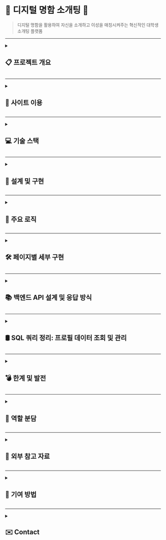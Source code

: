 # 💌 디지털 명함 소개팅 💌

> 디지털 명함을 활용하여 자신을 소개하고 이성을 매칭시켜주는 혁신적인 대학생 소개팅 플랫폼

---

<details>
<summary><h2>📋 프로젝트 개요</h2></summary>

### 프로젝트 목적
- 디지털 명함을 활용하여 MZ 대학생의 라이프스타일에 맞는 효율적이고 편리한 소개팅 플랫폼 제공
- 관심사 공유를 통해 선택의 폭을 좁히고 대상 선택의 어려움을 해소
- 오프라인 명함 소개팅의 시간적, 공간적 제약을 극복하여 접근성 확장
- 대면 만남의 부담감을 줄이고 디지털 기반의 안전하고 편안한 소통 환경을 제공

### 타겟층
- 대학생 누구나

### 주요 기능
- **디지털 명함 생성**: 사용자 프로필과 관심사를 기반으로 한 맞춤형 디지털 명함 생성
- **명함 매칭**: 랜덤으로 2장의 명함 추천 또는 개인화된 알고리즘을 통해 최상의 명함 1장 제공
- **AI 챗봇 시뮬레이션**: 소통이 어려운 사용자를 위해 자연스러운 대화 연습 환경을 제공하는 AI 기반 챗봇 지원
</details>

---

<details>
	
<summary><h2>🔫 사이트 이용</h2></summary>	

[배포 링크](https://morning-sands-38586-8c5d0863d417.herokuapp.com/)

[테스트 영상](https://youtu.be/rtmiQ2zEn14)

</details>

---

<details>
<summary><h2>💻 기술 스택</h2></summary>

<div align="left">
	<img src="https://img.shields.io/badge/JavaScript-F7DF1E?style=flat&logo=JavaScript&logoColor=white" />
	<img src="https://img.shields.io/badge/CSS3-1572B6?style=flat&logo=CSS3&logoColor=white" />
   	<img src="https://img.shields.io/badge/HTML5-E34F26?style=flat&logo=HTML5&logoColor=white" />
   	<img src="https://img.shields.io/badge/Figma-F24E1E?style=flat&logo=Figma&logoColor=white" />
	<img src="https://img.shields.io/badge/Flask-000000?style=flat&logo=Flask&logoColor=white" />
	<img src="https://img.shields.io/badge/SQLite-003B57?style=flat&logo=SQLite&logoColor=white" />
   	<img src="https://img.shields.io/badge/Python-3776AB?style=flat&logo=Python&logoColor=white" />
	<img src="https://img.shields.io/badge/PyCharm-000000?style=flat&logo=PyCharm&logoColor=white" />
	<img src="https://img.shields.io/badge/Heroku-430098?style=flat&logo=Heroku&logoColor=white" />
</div>

### 프론트엔드 
- **VanillaJS**: 클라이언트 측 동작을 제어하며, REST API 요청 및 DOM 조작 구현
- **CSS Modules**: 사용자 인터페이스(UI)의 스타일링 및 반응형 디자인 적용
- **HTML**: 애플리케이션의 구조와 콘텐츠 작성
- **Figma**: 클라우드 기반 협업 디자인 도구로, 와이어프레임, UI/UX 디자인, 프로토타이핑을 효율적으로 지원

### 백엔드
- **Flask**: 경량 Python 웹 프레임워크로 서버 구축, API 설계, 라우팅을 간편하게 관리
- **SQLite**: 경량화된 관계형 데이터베이스로 빠르고 독립적인 데이터 저장소 제공
- **Python**: 설명추가!

### 기타
- **PyCharm**: 프로젝트별 독립적인 가상환경(Virtual Environment) 관리를 지원하는 Python 전용 IDE
- **Heroku**: 클라우드 플랫폼으로 간편한 서버 배포와 확장성 제공

</details>

---

<details>
<summary><h2>📝 설계 및 구현</h2></summary>
	
### 시스템 구조
- **클라이언트-서버 구조**: VanillaJS 기반 클라이언트와 Flask 백엔드 간 REST API 통신
- **데이터베이스 설계**: SQLite를 이용하여 사용자 정보와 매칭 데이터를 효율적으로 관리

### 웹 아키텍처
![KakaoTalk_Photo_2024-12-11-23-50-52](https://github.com/user-attachments/assets/2ae84af3-1b82-4c5c-8d2f-8a92690dbc36)


### 데이터 흐름
- **사용자 프로필 등록**
  	1. 사용자가 클라이언트에서 데이터를 입력함
  	2. API를 통해 서버가 데이터를 수신함
  	3. 서버가 받은 데이터를 DB에 저장함

- **추천 프로세스**
  	1. 사용자가 이상형 설문조사를 통해 정보를 입력함
  	2. 입력된 정보가 브라우저 세션에 저장됨
  	3. 사용자가 추천 서비스를 요청하면 세션 데이터를 기반으로 이상형과 가장 유사한 명함을 DB에서 조회
  	4. 서버가 조회된 명함 데이터를 브라우저로 전송함
  	5. 사용자가 명함을 확정하면, 해당 데이터는 DB에서 삭제됨

- **랜덤 프로세스**
  	1. 서버가 DB에서 랜덤으로 2개의 명함 데이터를 조회함
  	2. 조회된 데이터를 브라우저로 전송함
  	3. 사용자가 명함을 확정하면, 해당 명함 데이터는 DB에서 삭제됨
</details>

---

<details>
<summary><h2>🧩 주요 로직</h2></summary>

### 매칭 알고리즘
사용자 관심사와 선호 데이터를 기반으로 최적의 매칭을 수행합니다.
```python
@bp.route('/card', methods=['GET'])
def getRandomProfile():
    # 세션 변수 설정
    userId = session.get('id')
    ageFilter = session.get('age', [])
    majorList = session.get('major', [])
    mbti = session.get('mbti', [])
    hobbyList = session.get('hobbies', [])
    isMobile = session.get('isMobile', [])

    # 유저 프로필 가져오기
    userProfile = Profile.query.filter_by(id=userId).first()

    if not userProfile:
        return jsonify({'error': 'User profile not found'}), 404

    userGender = userProfile.gender

    # 기본 쿼리 설정: 본인 제외
    query = Profile.query.filter(Profile.id != userId)

    # 성별 필터
    if userGender == '남성':
        query = query.filter(Profile.gender == '여성')
    else:
        query = query.filter(Profile.gender == '남성')

    # 나이 조건 처리
    for ageCondition in ageFilter:
        if ageCondition == 'older':
            query = query.filter(Profile.age > userProfile.age)
        elif ageCondition == 'same':
            query = query.filter(Profile.age == userProfile.age)
        elif ageCondition == 'younger':
            query = query.filter(Profile.age < userProfile.age)

    # 전공, MBTI, 취미 조건 처리
    if majorList:
        query = query.filter(Profile.major.in_(majorList))
    if mbti:
        query = query.filter(Profile.mbti == mbti)
    if hobbyList:
        query = query.filter(Profile.hobby.in_(hobbyList))

    # 조건에 맞는 데이터 중 랜덤 1개 가져오기
    recommendProfile = query.order_by(db.func.random()).first()
    if recommendProfile:
        # 로그 확인
        '''print('recommendProfile: ', recommendProfile.name)
        print('age: ', ageFilter, ' than ', userProfile.age, ': ', recommendProfile.age)
        print('major: ', majorList, ': ', recommendProfile.major)
        print('mbti: ', mbti, ': ', recommendProfile.mbti)
        print('hobby: ', hobbyList, ': ', recommendProfile.hobby)'''

        # 결과 반환
        result = {
            'id': recommendProfile.id,
            'name': recommendProfile.name,

            'gender': recommendProfile.gender,
            'studentID_age': f"{recommendProfile.classNumber}({recommendProfile.age})",
            'major': recommendProfile.major,
            'mbti': recommendProfile.mbti,
            'hobby': recommendProfile.hobby,
            'contact': recommendProfile.contact,
            'image': '../static/assets/' + str(
                1 if recommendProfile.image == 'cuteDog' else
                2 if recommendProfile.image == 'dengE' else
                3 if recommendProfile.image == 'husky' else
                4 if recommendProfile.image == 'cat' else
                5 if recommendProfile.image == 'hamster' else
                6 if recommendProfile.image == 'rabbit' else
                7 if recommendProfile.image == 'fox' else
                8 if recommendProfile.image == 'panda' else
                9 if recommendProfile.image == 'wolf' else
                10 if recommendProfile.image == 'lion' else
                11 if recommendProfile.image == 'tiger' else
                12 if recommendProfile.image == 'bear' else
                13 if recommendProfile.image == 'dragon' else
                14 if recommendProfile.image == 'horse' else
                15 if recommendProfile.image == 'Monkey' else
                16 if recommendProfile.image == 'turtle' else 0) + '.' + recommendProfile.image + '.png',
            'color': '../static/assets/card_' + recommendProfile.color + ('-mobile' if isMobile else '') + '.svg'
        }
        return jsonify(result)

    # 조건에 맞는 데이터가 없는 경우, 이상형 데이터 생성
    idealAge = userProfile.age
    if 'older' in ageFilter:
        idealAge += 1
    elif 'younger' in ageFilter:
        idealAge -= 1

    idealProfile = {
        'age': idealAge,
        'major': majorList[0] if majorList else 'DefaultMajor',
        'mbti': mbti if mbti else 'DefaultMBTI',
        'hobby': hobbyList[0] if hobbyList else 'DefaultHobby'
    }

    # 이상형 데이터 벡터화 준비
    if userGender == '남성':
        allProfiles = Profile.query.filter(Profile.gender == '여성').all()
    else:
        allProfiles = Profile.query.filter(Profile.gender == '남성').all()
    if not allProfiles:
        return jsonify({'error': 'No profiles available in database'}), 500

    def profileToVector(profile):
        # 벡터화 함수
        age = int(profile.age)
        categoricalData = [[profile.major, profile.mbti, profile.hobby]]
        return np.concatenate(([age], encoder.transform(categoricalData).flatten()))

    encoder = OneHotEncoder(sparse_output=False, handle_unknown='ignore')
    categoricalData = [[p.major, p.mbti, p.hobby] for p in allProfiles]
    encoder.fit(categoricalData)

    # 벡터화
    idealVector = np.concatenate((
        [idealProfile['age']],
        encoder.transform([[idealProfile['major'], idealProfile['mbti'], idealProfile['hobby']]]).flatten()
    ))
    allVectors = np.array([profileToVector(profile) for profile in allProfiles])

    # 코사인 유사도 계산
    similarities = cosine_similarity([idealVector], allVectors).flatten()
    mostSimilarIndex = np.argmax(similarities)
    mostSimilarProfile = allProfiles[mostSimilarIndex]

    result = {
        'id': mostSimilarProfile.id,
        'name': mostSimilarProfile.name,
        'gender': mostSimilarProfile.gender,
        'studentID_age': str(mostSimilarProfile.classNumber) + '(' + str(mostSimilarProfile.age) + ')',
        'major': mostSimilarProfile.major,
        'mbti': mostSimilarProfile.mbti,
        'hobby': mostSimilarProfile.hobby,
        'contact': mostSimilarProfile.contact,
        'image': '../static/assets/' + str(
            1 if mostSimilarProfile.image == 'cuteDog' else
            2 if mostSimilarProfile.image == 'dengE' else
            3 if mostSimilarProfile.image == 'husky' else
            4 if mostSimilarProfile.image == 'cat' else
            5 if mostSimilarProfile.image == 'hamster' else
            6 if mostSimilarProfile.image == 'rabbit' else
            7 if mostSimilarProfile.image == 'fox' else
            8 if mostSimilarProfile.image == 'panda' else
            9 if mostSimilarProfile.image == 'wolf' else
            10 if mostSimilarProfile.image == 'lion' else
            11 if mostSimilarProfile.image == 'tiger' else
            12 if mostSimilarProfile.image == 'bear' else
            13 if mostSimilarProfile.image == 'dragon' else
            14 if mostSimilarProfile.image == 'horse' else
            15 if mostSimilarProfile.image == 'Monkey' else
            16 if mostSimilarProfile.image == 'turtle' else 0) + '.' + mostSimilarProfile.image + '.png',
        'color': '../static/assets/card_' + mostSimilarProfile.color + ('-mobile' if isMobile else '') + '.svg'
    }
    # print('age: ', userProfile.age, ageFilter, 'than', mostSimilarProfile.age)
    # print('major: ', majorList, ': ' ,result['major'])
    # print('mbti: ', mbti, ': ', result['mbti'])
    # print('hobby: ', hobbyList, ': ', result['hobby'])
    return jsonify(result)

```
### 1. 세션 정보 가져오기
- 세션에서 사용자 정보를 가져옴
  - `userId`: 사용자 ID
  - `ageFilter`: 나이 필터 조건
  - `majorList`: 선호 전공 목록
  - `mbti`: 선호 MBTI
  - `hobbyList`: 선호 취미 목록
  - `isMobile`: 모바일 여부
- `userId`를 기반으로 현재 사용자의 프로필을 데이터베이스에서 조회

### 2. 사용자 프로필 확인
- 사용자 프로필이 없으면 404 에러 `User profile not found`를 반환
- 사용자의 성별을 확인해 상대 성별로 필터링

### 3. 기본 쿼리 구성
- 사용자 본인을 제외하는 필터 `Profile.id != userId` 설정
- 조건별 필터링
  - **성별**: 사용자의 상대 성별로 필터링
  - **나이 조건**
    - `older`: 사용자보다 나이가 많은 프로필
    - `same`: 사용자와 같은 나이의 프로필
    - `younger`: 사용자보다 나이가 어린 프로필
  - **전공, MBTI, 취미**: 각각 사용자가 선호하는 값으로 필터링

### 4. 추천 프로필 가져오기
- 필터 조건에 맞는 데이터 중 랜덤으로 1개를 조회
- 조회된 프로필이 있으면 다음 데이터를 반환
  - ID, 이름, 성별, 학번/나이, 전공, MBTI, 취미, 연락처, 이미지, 카드 색상

### 5. 이상형 데이터 생성 (대체 프로필)
- 조건에 맞는 데이터가 없으면 이상형 데이터를 생성
  - 나이: 사용자 나이 +1 `older` 또는 -1 `younger`
  - 전공, MBTI, 취미: 세션 데이터에서 첫 번째 값 사용 또는 기본값 설정

### 6. 벡터화 및 유사도 계산
- 이상형 데이터를 포함한 모든 프로필 데이터를 벡터화
  - `age`, `major`, `mbti`, `hobby`를 사용
  - OneHotEncoder를 통해 카테고리 데이터를 벡터로 변환
- 코사인 유사도를 계산하여 이상형 데이터와 가장 유사한 프로필을 선택

### 7. 최종 결과 반환
- 가장 유사한 프로필 데이터를 JSON 형식으로 반환
  - ID, 이름, 성별, 학번/나이, 전공, MBTI, 취미, 연락처, 이미지 경로, 카드 색상
</details>

---

<details>
<summary><h2>🛠️ 페이지별 세부 구현</h2></summary>	
	
서비스 제공 페이지는 사용자 편과 관리자 편으로 나눠, 각각 사용자 경험 향상과 서비스 안정적 운영에 목표를 두어 설계


### 사용자 편

#### 1. 홈 페이지 (`Onboarding Page`)
<img width="1710" alt="KakaoTalk_Photo_2024-12-11-23-41-45 002" src="https://github.com/user-attachments/assets/93f1f7ac-0d49-4f24-811e-f16f117ae570" />

**기능**: 플랫폼 소개, 사용자 환영 메시지, 간단한 사이트 이용 가이드 제공

**세부 구현 설명**:
- **페이지 레이아웃**: 7개의 섹션으로 구성된 하향식 레이아웃 제공
- **미니 콘텐츠 제공**: 사용자가 리프레쉬할 수 있도록 포춘카드 미니 콘텐츠 추가
- **스타일**: 직접 디자인한 이미지를 활용하여 산뜻하고 직관적인 UI 구성





#### 2. 로그인 페이지 (`Login Page`)
<img width="1710" alt="KakaoTalk_Photo_2024-12-11-23-41-48 004" src="https://github.com/user-attachments/assets/1b7d5ff6-6ab4-4b70-a34a-6a8d7ab754bb" />

**기능**:
- Univcert API를 활용한 간편한 로그인 및 학교 인증 서비스 제공

**세부 구현 설명**:
- **유효성 검사**: 대학교 이름, 학교 이메일, 인증 코드를 통한 간단한 로그인 구현
- **보안 강화**: Key값 보호를 위해 백엔드에서 API Key를 활용하여 안전한 인증 절차 구현
- **세션 관리**: 인증된 사용자에게 30분 동안 세션 부여, 만료 시 자동 로그아웃 후 로그인 페이지로 리다이렉션
- **악용 방지**: 무분별한 사이트 이용을 방지하기 위해 한번 인증 후 세션이 만료된 유저는 더이상 사이트를 이용할 수 없게 설계
- **링크 악용방지**: URL을 이용한 강제 사이트 이동을 막기 위해 checkAuth 함수로 세션이 부과되지 않은 이용자들은 로그인 페이지로 리다이렉션

#### 3. 명함 작성 페이지 (`Writing Page`)
<img width="1710" alt="KakaoTalk_Photo_2024-12-11-23-41-48 005" src="https://github.com/user-attachments/assets/5a36c3ec-b9b9-4ed2-b252-8943912bdab9" />

**기능**:
- 사용자 맞춤형 디지털 명함 작성 및 제출

**세부 구현 설명**:
- **폼 검증**: 예시를 제공하여 올바른 양식을 작성하도록 유도. 올바르지 않은 양식을 제출하였다면 양식검사 알고리즘을 수행하여 어느부분을 수정해야하는지 오류알림 제공
   - 성별
   - 이름
   - 학과
   - 학번(나이)
   - MBTI
   - 취미
   - SNS ID
- **개성 표현**: 기존 오프라인에는 없던 카드 색상 및 동물 이미지 선택 옵션 추가하여 개성표현의 범위를 확장
- **명함 저장**: 백엔드와 통신하여 폼 data를 JSON형식으로 서버로 전송. 서버에서 다시 DB에 저장




#### 4. 이상형 조사 페이지 (`Survey Page`)
<img width="1710" alt="KakaoTalk_Photo_2024-12-11-23-41-48 006" src="https://github.com/user-attachments/assets/1fd6f16a-3c38-4396-93db-047d653a4d8c" />

**기능**:
- 이상형 데이터를 수집하여 추천 매칭 알고리즘에 반영

**세부 구현 설명**:
- **데이터 수집**: 나이, 학과, MBTI, 취미 등을 선택 및 입력 받기
- **다중 선택 지원**: 선호 나이 및 학과는 복수 선택 가능
- **선택지 피드백**: 선택 시 즉각적인 시각적 피드백 제공
- **서버와의 통신**
  - 나이: 연상, 연하, 동갑으로 나뉘며 각 버튼별 데이터 라벨링을 통한 특정 키워드를 string 형태로 전송
  - 학과: 문과, 이과, 공대, 음대, 체대, 미대로 나누어 각각의 분류에 맞게 미리 학과정보를 배열의 형태로 저장하여 전송
  - mbti: 선택한 문자들을 조합하여 string 형식으로 전송
  - 취미: 키워드별로 나누어 배열에 저장하여 전송
 




#### 5. 매칭 서비스 선택 페이지 (`Drawing Page`)
<img width="1710" alt="KakaoTalk_Photo_2024-12-11-23-41-49 007" src="https://github.com/user-attachments/assets/699bad69-3942-4d89-b8ca-279880a89490" />

**기능**:
- 랜덤 또는 추천 명함 매칭 선택

**세부 구현 설명**:
- **UI/UX**: 사용자에게 두 가지 옵션을 직관적으로 제공
- **애니메이션**: 명함 뽑기 시 회전 효과를 추가하여 역동적인 경험 제공





#### 6-1. 랜덤 뽑기 페이지 (`Random Page`)
<img width="1710" alt="KakaoTalk_Photo_2024-12-11-23-41-46 003" src="https://github.com/user-attachments/assets/aff5a2ca-0629-41ea-bff9-d7e863d62b7c" />

**기능**:
- 랜덤 명함 2장을 제공하고 선택할 수 있는 기능

**세부 구현 설명**:
- **명함 데이터 호출**: 서버에서 랜덤으로 데이터를 가져와 교차 표시
- **정보 보호**: 이름과 SNS ID는 사용자가 확정하기 버튼을 누를 때만 노출
- **사용자 흐름 제어**: 오픈버튼을 누르기전까진 카드를 볼 수 없고, 확정하기 버튼을 누르기 전까진 다음페이지로 이동 불가능





#### 6-2. 추천 뽑기 페이지 (`Recommend Page`)
<img width="1710" alt="KakaoTalk_Photo_2024-12-11-23-41-49 008" src="https://github.com/user-attachments/assets/19c907cf-a837-49b0-bed0-b8fb4ef323b3" />

**기능**:
- 사용자 데이터를 기반으로 최적의 명함 1장을 추천

**세부 구현 설명**:
- **매칭 알고리즘**: 작성된 명함과 이상형 조사 데이터를 기반으로 필터링 및 매칭 알고리즘을 실행하여 최적의 명함 추천
- **정보 보호**: 이름과 SNS ID는 사용자가 확정하기 버튼을 누를 때만 노출
- **사용자 흐름 제어**: 오픈버튼을 누르기전까진 카드를 볼 수 없고, 확정하기 버튼을 누르기 전까진 다음페이지로 이동 불가능





#### 7. AI 챗봇 페이지 (`Chatbot Page`)
<img width="1710" alt="KakaoTalk_Photo_2024-12-11-23-41-44 001" src="https://github.com/user-attachments/assets/99725514-a034-436d-8da8-58ed33abf7c4" />

**기능**:
- 대화 연습을 위한 AI 챗봇 제공
- 격려 메시지
- 이용자의 피드백을 수용하기 위한 구글 폼 링크 제공

**세부 구현 설명**:
- **AI 모델 사용**: ChatGPT API를 이용하여 자연스러운 대화 흐름 구현
- **다양한 캐릭터**: 취미, 성격에 따라 7가지 캐릭터 제공. 확정된 명함을 기반으로 구성된 커스터마이징 캐릭터 제공
- **실시간 응답**: 사용자 입력에 따라 즉각적인 응답 생성
- **하이퍼 링크**:

**[테스트영상]()**

__
### 관리자 편

#### **1. 관리자 로그인 페이지 (`adminLogin Page`)**
<img width="1710" alt="KakaoTalk_Photo_2024-12-11-23-47-48 001" src="https://github.com/user-attachments/assets/2195f439-2d18-418d-9e5b-f46e28083a1c" />

**기능**: 관리자 전용 페이지 접근을 위한 안전한 로그인

**세부 구현 설명**:
- **백엔드 기반 로그인**: 입력한 비밀번호 검증을 안전하게 백엔드에서 구현 
- **링크 악용방지**: URL을 이용한 강제 사이트 이동을 막기 위해 checkAuth 함수로 세션이 부과되지 않은 이용자들은 로그인 페이지로 리다이렉션

**[테스트영상]()**



#### **2. 사용자 관리 및 모니터링 페이지 (`master Page`)**
<img width="1710" alt="KakaoTalk_Photo_2024-12-11-23-47-50 002" src="https://github.com/user-attachments/assets/93b865b8-6d15-44a0-9f99-cdb76bba9e69" />

**기능**: 인증 사용자 관리, 전체 초기화, 사이트 상태 모니터링, DB관리

**세부 구현 설명**:
- **UI/UX**: 직관적인 디자인으로 손쉬운 사용편의 제공
- **API를 통한 유저 관리**: Univecert API를 활용하여 인증유저를 출력, 삭제 버튼을 통해 개별유저 초기화 및 전체 초기화 버튼 제공
- **DB관리**: DB를 HTML에 가져와서 조회 및 삭제 가능

**[테스트영상]()**
</details>

---

<details>
<summary><h2>📚 백엔드 API 설계 및 응답 방식</h2></summary>
### **1. login\_views.py (로그인)**

- **목표**: 대학 이메일 인증 및 관련 기능을 처리하는 뷰
- **주요 경로**:
  - `/`: 로그인 페이지로 이동함
  - `/check`: 학교 이름을 확인하는 요청을 처리함
  - `/status`: 이메일 인증 상태를 확인함
  - `/certify`: 이메일 인증 코드를 전송함
  - `/certifycode`: 인증 코드를 검증하는 요청을 처리함
- **설명**: 대학 이메일 인증을 위해 여러 API를 호출하여 인증 상태를 확인하고, 인증 코드를 처리하는 기능을 제공함

#### **API 상세**

**`/check`**
- 설명: 대학 이름 확인
- 요청:
  ```json
  { "univName": "string" }
  ```
- 응답:
  - 성공:
    ```json
    { "success": true }
    ```
  - 실패:
    ```json
    { "status": 400, "success": false, "message": "string" }
    ```

**`/status`**
- 설명: 이메일 인증 상태 확인
- 요청:
  ```json
  { "email": "string" }
  ```
- 응답:
  - 성공:
    ```json
    { "success": true, "certified_date": "string" }
    ```
  - 실패:
    ```json
    { "status": 400, "success": false, "message": "string" }
    ```

**`/certify`**
- 설명: 인증 번호 발송
- 요청:
  ```json
  { "email": "string", "univName": "string", "univ_check": true }
  ```
- 응답:
  - 성공:
    ```json
    { "success": true }
    ```
  - 실패:
    ```json
    { "status": 400, "success": false, "message": "string" }
    ```

**`/certifycode`**
- 설명: 인증 번호 검증
- 요청:
  ```json
  { "email": "string", "univName": "string", "code": "string" }
  ```
- 응답:
  - 성공:
    ```json
    {
      "success": true,
      "univName": "string",
      "certified_email": "string",
      "certified_date": "string"
    }
    ```
  - 실패:
    ```json
    { "status": 400, "success": false, "message": "string" }
    ```

### **2. writing\_views.py (카드 작성)**

- **목표**: 사용자가 작성한 카드 정보를 데이터베이스에 저장
- **주요 경로**:
  - `/submit`: 카드 정보를 데이터베이스에 저장함

#### **API 상세**

**`/submit`**
- 설명: 카드 정보를 데이터베이스에 저장함
- 요청:
  ```json
  {
    "id": number,
    "name": "string",
    "gender": "string",
    "studentID_age": "string",
    "major": "string",
    "mbti": "string",
    "hobby": "string",
    "contact": "string",
    "image": "string",
    "color": "string"
  }
  ```
- 응답:
  - 성공:
    ```json
    { "status": "success", "message": "string", "profile_id": number }
    ```
  - 실패:
    ```json
    { "status": "error", "message": "string", "error": "string" }
    ```

### **3. idealType\_views.py (이상형 설문)**

- **목표**: 사용자의 이상형 데이터를 저장
- **주요 경로**:
  - `/`: 이상형 설문 페이지로 이동함
  - `/submit`: 사용자가 입력한 이상형 데이터를 세션에 저장하고, 성공 메시지를 반환함
- **설명**: 사용자의 나이, 전공, MBTI, 취미 등을 세션에 저장하여 추천 서비스에서 활용할 수 있도록 함

#### **API 상세**

**`/submit`**
- 설명: 이상형 정보를 넘겨받아 세션에 저장함
- 요청:
  ```json
  {
    "age": "integer",
    "major": "string",
    "mbti": "string",
    "hobbies": ["list of strings"]
  }
  ```
- 응답:
  ```json
  {
    "status": "success",
    "message": "string"
  }
  ```

### **4. random\_views.py (랜덤 프로필 생성)**

- **목표**: 랜덤으로 사용자 프로필을 생성하고 관련 정보를 제공하는 뷰
- **주요 경로**:
  - `/card/public`: 랜덤으로 프로필 목록 반환함
  - `/card/private`: 선택한 프로필의 개인정보 반환함
  - `/card/delete`: 프로필 삭제함

#### **API 상세**

**`/card/public`**
- 설명: 랜덤으로 뽑은 카드 반환함
- 요청:
  ```json
  {}
  ```
- 응답:
  ```json
  {
    "id": number,
    "gender": "string",
    "studentID_age": "string",
    "major": "string",
    "mbti": "string",
    "hobby": "string",
    "image": "string",
    "color": "string"
  }
  ```

**`/card/private`**
- 설명: 확정한 카드의 개인정보 반환함
- 요청:
  ```json
  { "id": number }
  ```
- 응답:
  ```json
  {
    "name": "string",
    "contact": "string"
  }
  ```

**`/card/delete`**
- 설명: 확정한 카드를 데이터베이스에서 삭제함
- 요청:
  ```json
  { "id": number }
  ```
- 응답:
  - 성공:
    ```json
    { "message": "string" }
    ```
  - 실패:
    ```json
    { "error": "string" }
    ```

### **5. recommend\_views.py (추천 시스템)**

- **목표**: 사용자의 프로필을 바탕으로 추천 프로필을 생성하는 뷰
- **주요 경로**:
  - `/card`: 이상형 정보와 일치하거나 유사한 카드를 추천함

#### **API 상세**

**`/card`**
- 설명: 이상형 정보와 일치하는 프로필을 반환하거나, 코사인 유사도를 계산하여 가장 유사한 프로필을 반환함
- 요청:
  ```json
  {}
  ```
- 응답:
  ```json
  {
    "id": number,
    "name": "string",
    "gender": "string",
    "studentID_age": "string",
    "major": "string",
    "mbti": "string",
    "hobby": "string",
    "contact": "string",
    "image": "string",
    "color": "string"
  }
  ```

### **6. aiSimulation\_views.py (AI 챗봇)**

- **목표**: 외부 GPT API와 통신하여 AI 챗봇 기능을 제공
- **주요 경로**:
  - `/chat`: 사용자의 메시지와 설정을 기반으로 GPT API 호출함

#### **API 상세**

**`/chat`**
- 설명: 외부 chat-GPT API와 통신함
- 요청:
  ```json
  {
    "setting": "system instruction",
    "message": "user input"
  }
  ```
- 응답:
  ```json
  {
    "id": "unique identifier",
    "object": "chat.completion",
    "choices": [
      {
        "message": {
          "role": "assistant",
          "content": "string"
        }
      }
    ]
  }
  ```

### **7. admin\_views.py (관리자 기능)**

- **목표**: 관리자 인증 및 데이터 관리 기능을 제공함
- **주요 경로**:
  - `/submit`: 관리자 인증을 처리함
  - `/control/clear`: 인증된 유저 데이터를 삭제함
  - `/control/certifiedList`: 인증된 유저 목록 반환함

#### **API 상세**

**`/submit`**
- 설명: 관리자 인증을 처리함
- 요청:
  ```json
  { "password": "string" }
  ```
- 응답:
  - 성공:
    ```json
    { "status": 200, "success": "true" }
    ```
  - 실패:
    ```json
    { "status": 401, "success": "false" }
    ```

**`/control/clear`**
- 설명: 인증된 유저 전체 삭제 또는 특정 유저 삭제함
- 요청:
  - 이메일 포함:
    ```json
    { "email": "string" }
    ```
  - 이메일 미포함:
    ```json
    {}
    ```
- 응답:
  - 성공:
    ```json
    { "message": "string" }
    ```
  - 실패:
    ```json
    { "error": "string" }
    ```

**`/control/certifiedList`**
- 설명: 인증된 유저 목록 반환함
- 요청:
  ```json
  {}
  ```
- 응답:
  - 성공:
    ```json
    { "certified": [list of certified users] }
    ```
  - 실패:
    ```json
    { "error": "string" }
    ```
</details>

---

<details>
<summary><h2>🛢️ SQL 쿼리 정리: 프로필 데이터 조회 및 관리</h2></summary>

### 1. **기본 조회 쿼리**
#### **전체 프로필 조회**
```sql
SELECT * FROM profile;
```

#### **특정 컬럼만 조회**
```sql
SELECT name, age, major, mbti FROM profile;
```

### 2. **조건별 필터링**
#### **성별 기준 조회**
```sql
SELECT * FROM profile WHERE gender = '남성';
```

#### **특정 학과 학생 조회**
```sql
SELECT * FROM profile WHERE major = '컴퓨터공학과';
```

#### **특정 학번(나이) 학생 조회**
```sql
SELECT * FROM profile WHERE age = 21(23);
```

#### **MBTI별 조회**
```sql
SELECT * FROM profile WHERE mbti LIKE 'istp';
```

### 3. **정렬**
#### **나이순 정렬**
```sql
SELECT * FROM profile ORDER BY age ASC;
```

#### **최근 가입자순 정렬**
```sql
SELECT * FROM profile ORDER BY create_date DESC;
```

### 4. **그룹화 및 통계**
#### **학과별 학생 수**
```sql
SELECT major, COUNT(*) as student_count
FROM profile
GROUP BY major;
```

#### **MBTI 유형별 학생 수**
```sql
SELECT mbti, COUNT(*) as mbti_count
FROM profile
GROUP BY mbti;
```

#### **성별 평균 나이**
```sql
SELECT gender, AVG(age) as avg_age
FROM profile
GROUP BY gender;
```

### 5. **검색**
#### **이름으로 검색**
```sql
SELECT * FROM profile WHERE name LIKE '문효재';
```

#### **취미로 검색**
```sql
SELECT * FROM profile WHERE hobby LIKE '축구';
```

### 6. **복합조건 쿼리**
#### **컴퓨터공학과의 23세 이상 학생**
```sql
SELECT * FROM profile
WHERE major = '컴퓨터공학과'
AND age >= 23;
```

#### **특정 학과의 MBTI 분포**
```sql
SELECT mbti, COUNT(*) as count
FROM profile
WHERE major = '컴퓨터공학과'
GROUP BY mbti;
```

### 7. **제한 및 오프셋**
#### **최근 가입한 5명만 조회**
```sql
SELECT * FROM profile
ORDER BY create_date DESC
LIMIT 5;
```

#### **페이지네이션 (예: 한 페이지당 10명)**
```sql
SELECT * FROM profile
LIMIT 10 OFFSET 0;
```
</details>

---

<details>
<summary><h2>💣 한계 및 발전</h2></summary>

### 한계

#### **1. 세션 정보의 신뢰성 부족**
- 세션 값은 클라이언트에서 쉽게 조작될 수 있어 신뢰도가 낮음
- **대안**: 
  - 추가적인 서버 검증 및 암호화를 통해 세션 데이터의 안전성을 확보

#### **2. UI/UX 최적화 문제**
- 모바일(폭 390px 이하) 및 노트북(16인치 이하) 환경에만 최적화되어 있음
- **문제점**: 
  - 다양한 디바이스에서 레이아웃이 깨지거나 배치가 이상해지는 문제가 발생
  - 사용자 경험이 저하됨
- **개선 방안**: 
  - 반응형 디자인을 강화하여 다양한 화면 크기에서 최적화된 UI/UX를 제공

#### **3. 디자인 마감 문제**
- 최적화 작업 중 동적 요소의 움직임으로 인해 다른 요소 레이아웃이 변경되는 현상이 있음
- **문제점**: 
  - 모바일 디자인이 시각적으로는 편리하지만 조작 면에서는 다소 불편할 수 있음

#### **4. 데이터베이스의 한계**
- **동시성 처리 문제**: SQLite는 쓰기 작업에서 단일 스레드만 지원하여 다중 사용자 환경에 부적합
- **기능 제한**: 
  - SQLite는 파일 기반 DB로, 네트워크 접근, 사용자 권한 관리, 복제 기능 등이 제한적임
  - 새로운 버전 배포 시 기존 데이터베이스 파일이 덮어씌워져 데이터 손실 위험이 있음

#### **5. 협업 및 깃 커밋 문제**
- 백엔드와 프론트엔드의 병렬 작업 경험 부족으로 인해 프로젝트 관리 능력이 부족했음
- **문제점**: 
  - 소통 부족으로 프론트엔드와 백엔드 연결 과정에서 코드 수정이 잦았음
  - 브랜치 관리와 머지 과정에서 충돌이 빈번히 발생
  - 레포지토리를 삭제하거나 커밋 로그가 유실되는 등의 실수가 잦았음
- **개선 방안**: 
  - 협업 프로세스를 명확히 하고, 버전 관리 교육을 통해 문제를 방지

### 개선점

#### **1. 테스트 추가**
- 주요 로직과 에러 상황에 대한 테스트가 부족한 상태임
- **개선 방안**: 
  - 유닛 테스트와 통합 테스트를 추가하여 주요 기능과 에러 상황을 점검
  - 이를 통해 코드 품질을 유지하고 신뢰성을 향상시킬 수 있음

#### **2. 예외 처리 강화**
- 현재 API는 모든 예외를 하나의 `Exception`으로 처리하고 있음
- **개선 방안**: 
  - 데이터베이스 연결 문제, 값 변환 오류 등 구체적인 예외를 분리하여 처리
  - 이를 통해 디버깅이 보다 효율적이며, 문제를 신속히 파악할 수 있음

#### **3. 추천 알고리즘 향상**
- 현재 추천 로직은 모든 데이터를 벡터화하고 유사도를 계산함
- **문제점**: 데이터가 많아질수록 성능 저하 가능성이 큼
- **개선 방안**: 
  - 미리 계산된 유사도 데이터를 저장하고 캐싱을 활용하여 성능 저하를 방지

#### **4. 세션 데이터 관리**
- 세션 변수들이 중복적이며, 일관성이 부족한 문제가 있음
- **개선 방안**: 
  - 구조화된 데이터 형태로 세션을 관리하여 접근성을 높이고 유지보수를 용이하게 함

#### **5. 소통 강화**
- 협업 과정에서 발생한 소통 문제로 작업 효율이 저하된 사례가 있음
- **개선 방안**: 
  - 명확한 커뮤니케이션 계획을 수립하고 정기적인 회의를 통해 협업을 원활히 진행

#### **6. 디자인 및 레이아웃 설계 강화**
- 기존 디자인과 레이아웃 설계 과정이 명확하지 않음
- **개선 방안**: 
  - **피그마**를 활용해 세밀한 디자인과 레이아웃을 설계
  - 팀원 간의 설계 협업을 통해 레이아웃과 사용자 경험(UI/UX)을 더욱 발전시킬 방향을 모색

#### **7. 깃 작업 사전 교육**
- 깃 브랜치 관리와 충돌 해결 경험이 부족한 팀원들이 있음
- **개선 방안**: 
  - 브랜치 전략과 깃 사용 방법을 사전에 교육하여 협업 효율을 높임
</details>

---
<details>
<summary><h2>👥 역할 분담</h1></summary> 

| **분야** | **이름** | **담당 역할** |
|:------------:|:-----------:|-------------------------------------------------------------------------------------------------------------------------------------|
| **🌐 Frontend 🔍** | 조유찬 | 서버 통신 통합, 동적 웹페이지 개발, 웹 아키텍처 설계, 품질 보증(QA), 최적화, 추천 알고리즘 설계, 반응형 웹 구현, 애니메이션 제작, 프로젝트 관리, 릴리스 마감, 코드 프리즈, 배포 후 검증, 프론트 총괄, 최종 보고서 작성 |
| **🌐 Frontend 🎨** | 이서인 | 디자인 기획, 페이지별 콘텐츠 제작, 웹 아키텍처 설계, 디자인 작업, 서버 통신 통합, 반응형 웹 구현, 동적 웹페이지 개발, 프론트 마감 작업, 이미지 및 로고 제작, 코드 프리즈, 최종 보고서 작성 |
| **🗄️ Backend 📈** | 정다운 | 추천 알고리즘 설계, 백엔드 API 개발, 자바스크립트 코드의 서버 요청을 Flask 기반으로 처리할 수 있도록 연동하는 파이썬 서버 코드 작성, 릴리스 마감, 코드 프리즈, 배포 후 검증, 백엔드 총괄 |
| **🗄️ Backend 🛢️** | 문효재 | 데이터베이스 시스템 설계, 쿼리 최적화, 데이터 마이그레이션, 데이터베이스 관리, 배포 준비, 웹사이트 배포 |

### 페이지별 주요 담당자
※ 기준: 각 페이지 제작 과정에서 다방면으로 기여한 정도에 따라 선정됨
- 온보딩 페이지: 이서인
- 로그인 페이지: 조유찬, 정다운
- 명함작성 페이지: 조유찬, 이서인, 정다운, 문효재
- 이상형 설문 페이지: 조유찬, 이서인, 정다운
- 랜덤오픈 페이지: 조유찬, 정다운, 문효재
- 추천오픈 페이지: 조유찬, 정다운
- AI 챗봇 페이지: 조유찬, 이서인, 정다운
- 어드민 로그인 페이지: 조유찬, 정다운
- 관리자 페이지: 조유찬, 정다운
</details>

---

<details>
<summary><h2>📑 외부 참고 자료</h2></summary>

- [Univcert API 문서](https://univcert.com/)
- [ChatGPT API 문서](https://platform.openai.com/docs/overview)
</details>

---

<details>
<summary><h2>🤝 기여 방법</h2></summary>

1. 저장소를 포크합니다.
2. 새 브랜치를 생성합니다
   ```bash
   git checkout -b feature/new-feature
   ```
3. 변경 사항을 커밋합니다
   ```bash
   git commit -m "Add new feature"
   ```
4. 브랜치를 푸시합니다
   ```bash
   git push origin feature/new-feature
   ```
5. 풀 리퀘스트를 제출합니다
</details>

---

<details>
<summary><h2>✉️ Contact</h2></summary>
	
- Frontend Developers
  - 조유찬: yuchancho174@gmail.com
  - 이서인: guapapamama@gmail.com
- Backend Developers
  - 정다운: daun5535@gmail.com
  - 문효재: dsdk1088@gmail.com
 </details>

